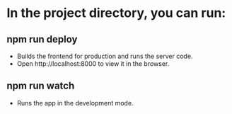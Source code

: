 # **In the project directory, you can run:**

## **npm run deploy**
 - Builds the frontend for production and runs the server code. 
 - Open http://localhost:8000 to view it in the browser. 

## **npm run watch**
- Runs the app in the development mode.
